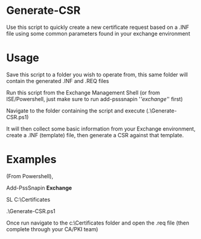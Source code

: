 # Generate-CSR
Use this script to quickly create a new certificate request based on a .INF file using some common parameters found in your exchange environment

# Usage
Save this script to a folder you wish to operate from, this same folder will contain the generated .INF and .REQ files

Run this script from the Exchange Management Shell (or from ISE/Powershell, just make sure to run add-psssnapin '*'exchange'*' first)

Navigate to the folder containing the script and execute (.\Generate-CSR.ps1)

It will then collect some basic information from your Exchange environment, create a .INF (template) file, then generate a CSR against that template.

# Examples

(From Powershell),

Add-PssSnapin **Exchange**

SL C:\Certificates

.\Generate-CSR.ps1

Once run navigate to the c:\Certificates folder and open the .req file (then complete through your CA/PKI team)
